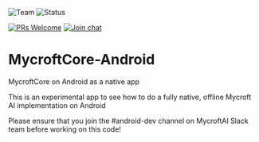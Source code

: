 ![Team](https://img.shields.io/badge/Team-Community-violet.svg) ![Status](https://img.shields.io/badge/-Experimental-orange.svg)

 [![PRs Welcome](https://img.shields.io/badge/PRs-welcome-brightgreen.svg)](http://makeapullrequest.com)
[![Join chat](https://img.shields.io/badge/Mattermost-join_chat-brightgreen.svg)](https://chat.mycroft.ai/community/channels/android)


# MycroftCore-Android
MycroftCore on Android as a native app

This is an experimental app to see how to do a fully native, offline Mycroft AI implementation on Android

Please ensure that you join the #android-dev channel on MycroftAI Slack team before working on this code!
